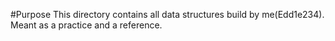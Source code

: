 #Purpose
This directory contains all data structures build by me(Edd1e234). Meant as a practice and a reference. 